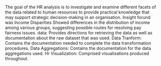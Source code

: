 The goal of the HR analysis is to investigate and examine different facets of the data related to human resources to provide practical knowledge that may support strategic decision-making in an organisation.
Insight forund was Income Disparities Showed differences in the distribution of income among various groups, suggesting possible routes for resolving pay fairness issues.
data: Provides directions for retrieving the data as well as documentation about the raw dataset that was used.
Data Tranform: Contains the documentation needed to complete the data transformation procedures.
Data Aggregations: Contains the documentation for the data aggregations used.
Hr Visualization: Comprised visualisations produced throughout.
